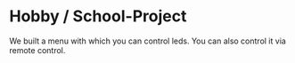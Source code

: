 # Hobby / School-Project

We built a menu with which you can control leds.
You can also control it via remote control.
